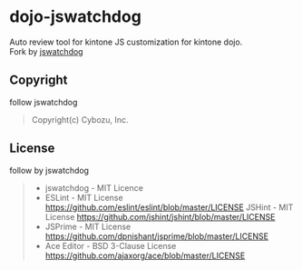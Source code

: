 # dojo-jswatchdog

Auto review tool for kintone JS customization for kintone dojo. <br/>
Fork by [jswatchdog](https://github.com/kintone/jswatchdog)

## Copyright

follow jswatchdog <br/>

> Copyright(c) Cybozu, Inc.

## License

follow by jswatchdog <br/>

> * jswatchdog - MIT Licence
> * ESLint - MIT License
> https://github.com/eslint/eslint/blob/master/LICENSE
> JSHint - MIT License
> https://github.com/jshint/jshint/blob/master/LICENSE
> * JSPrime - MIT License
> https://github.com/dpnishant/jsprime/blob/master/LICENSE
> * Ace Editor - BSD 3-Clause License
> https://github.com/ajaxorg/ace/blob/master/LICENSE